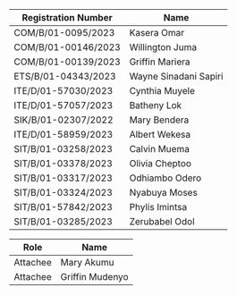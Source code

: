 | Registration Number | Name                  |
| ------------------- | --------------------- |
| COM/B/01-0095/2023  | Kasera Omar           |
| COM/B/01-00146/2023 | Willington Juma       |
| COM/B/01-00139/2023 | Griffin Mariera       |
| ETS/B/01-04343/2023 | Wayne Sinadani Sapiri |
| ITE/D/01-57030/2023 | Cynthia Muyele        |
| ITE/D/01-57057/2023 | Batheny Lok           |
| SIK/B/01-02307/2022 | Mary Bendera          |
| ITE/D/01-58959/2023 | Albert Wekesa         |
| SIT/B/01-03258/2023 | Calvin Muema          |
| SIT/B/01-03378/2023 | Olivia Cheptoo        |
| SIT/B/01-03317/2023 | Odhiambo Odero        |
| SIT/B/01-03324/2023 | Nyabuya Moses         |
| SIT/B/01-57842/2023 | Phylis Imintsa        |
| SIT/B/01-03285/2023 | Zerubabel Odol        |

| Role     | Name            |
| -------- | --------------- |
| Attachee | Mary Akumu      |
| Attachee | Griffin Mudenyo |
